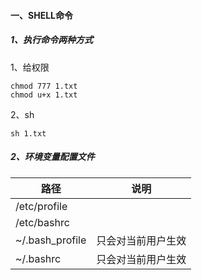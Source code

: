 #### 一、SHELL命令

##### 1、执行命令两种方式

1、给权限

```
chmod 777 1.txt
chmod u+x 1.txt
```

2、sh

```
sh 1.txt
```



##### 2、环境变量配置文件

| 路径            | 说明               |
| --------------- | ------------------ |
| /etc/profile    |                    |
| /etc/bashrc     |                    |
| ~/.bash_profile | 只会对当前用户生效 |
| ~/.bashrc       | 只会对当前用户生效 |

